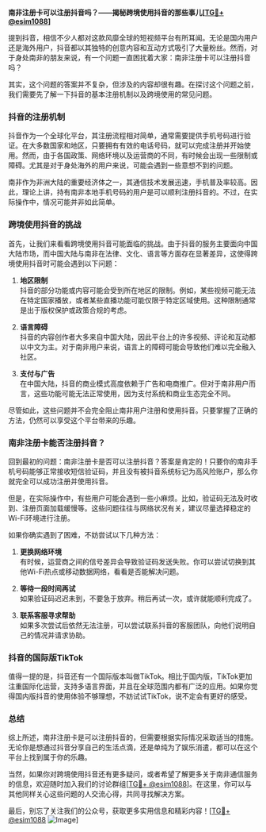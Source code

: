 **南非注册卡可以注册抖音吗？——揭秘跨境使用抖音的那些事儿[[TG💪+ @esim1088](https://t.me/s/esim1088)]**

提到抖音，相信不少人都对这款风靡全球的短视频平台有所耳闻。无论是国内用户还是海外用户，抖音都以其独特的创意内容和互动方式吸引了大量粉丝。然而，对于身处南非的朋友来说，有一个问题一直困扰着大家：南非注册卡可以注册抖音吗？

其实，这个问题的答案并不复杂，但涉及的内容却很有趣。在探讨这个问题之前，我们需要先了解一下抖音的基本注册机制以及跨境使用的常见问题。

### 抖音的注册机制

抖音作为一个全球化平台，其注册流程相对简单，通常需要提供手机号码进行验证。在大多数国家和地区，只要拥有有效的电话号码，就可以完成注册并开始使用。然而，由于各国政策、网络环境以及运营商的不同，有时候会出现一些限制或障碍。尤其是对于身处海外的用户来说，可能会遇到一些意想不到的问题。

南非作为非洲大陆的重要经济体之一，其通信技术发展迅速，手机普及率较高。因此，理论上讲，持有南非本地手机号码的用户是可以顺利注册抖音的。不过，在实际操作中，情况可能并非如此简单。

### 跨境使用抖音的挑战

首先，让我们来看看跨境使用抖音可能面临的挑战。由于抖音的服务主要面向中国大陆市场，而中国大陆与南非在法律、文化、语言等方面存在显著差异，这使得跨境使用抖音时可能会遇到以下问题：

1. **地区限制**  
   抖音的部分功能或内容可能会受到所在地区的限制。例如，某些视频可能无法在特定国家播放，或者某些直播功能可能仅限于特定区域使用。这种限制通常是出于版权保护或政策合规的考虑。

2. **语言障碍**  
   抖音的内容创作者大多来自中国大陆，因此平台上的许多视频、评论和互动都以中文为主。对于南非用户来说，语言上的障碍可能会导致他们难以完全融入社区。

3. **支付与广告**  
   在中国大陆，抖音的商业模式高度依赖于广告和电商推广。但对于南非用户而言，这些功能可能无法正常使用，因为支付系统和商业生态完全不同。

尽管如此，这些问题并不会完全阻止南非用户注册和使用抖音。只要掌握了正确的方法，仍然可以享受这个平台带来的乐趣。

### 南非注册卡能否注册抖音？

回到最初的问题：南非注册卡是否可以注册抖音？答案是肯定的！只要你的南非手机号码能够正常接收短信验证码，并且没有被抖音系统标记为高风险账户，那么你就完全可以成功注册并使用抖音。

但是，在实际操作中，有些用户可能会遇到一些小麻烦。比如，验证码无法及时收到、注册页面加载缓慢等。这些问题往往与网络状况有关，建议尽量选择稳定的Wi-Fi环境进行注册。

如果你确实遇到了困难，不妨尝试以下几种方法：

1. **更换网络环境**  
   有时候，运营商之间的信号差异会导致验证码发送失败。你可以尝试切换到其他Wi-Fi热点或移动数据网络，看看是否能解决问题。

2. **等待一段时间再试**  
   如果验证码迟迟未到，不要急于放弃。稍后再试一次，或许就能顺利完成了。

3. **联系客服寻求帮助**  
   如果多次尝试后依然无法注册，可以尝试联系抖音的客服团队，向他们说明自己的情况并请求协助。

### 抖音的国际版TikTok

值得一提的是，抖音还有一个国际版本叫做TikTok。相比于国内版，TikTok更加注重国际化运营，支持多语言界面，并且在全球范围内都有广泛的应用。如果你觉得国内版抖音的使用体验不够理想，不妨试试TikTok，说不定会有更好的感受。

### 总结

综上所述，南非注册卡是可以注册抖音的，但需要根据实际情况采取适当的措施。无论你是想通过抖音分享自己的生活点滴，还是单纯为了娱乐消遣，都可以在这个平台上找到属于你的乐趣。

当然，如果你对跨境使用抖音还有更多疑问，或者希望了解更多关于南非通信服务的信息，欢迎随时加入我们的讨论群组[[TG💪+ @esim1088](https://t.me/s/esim1088)]。在这里，你可以与其他同样关心这些问题的人交流心得，共同寻找解决方案。

最后，别忘了关注我们的公众号，获取更多实用信息和精彩内容！[[TG💪+ @esim1088](https://t.me/s/esim1088) ![Image](https://i.postimg.cc/4NQfJmqS/Snipaste-2025-05-13-00-14-12.png)]